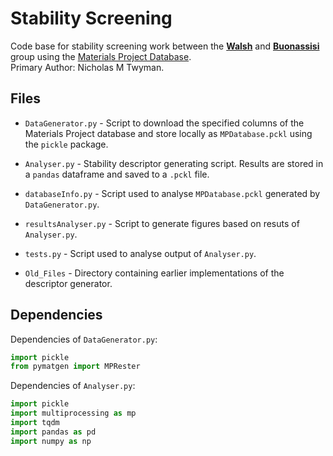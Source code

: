 # Stability Screening
Code base for stability screening work between the [**Walsh**](http://wmd-group.github.io/) and [**Buonassisi**](https://www.buonassisigroup.com/index.php) group using the [Materials Project Database](https://materialsproject.org/).  
Primary Author: Nicholas M Twyman.

## Files
* <code>DataGenerator.py</code> - Script to download the specified columns of
    the Materials Project database and store locally as
    <code>MPDatabase.pckl</code> using the <code>pickle</code> package.

* <code>Analyser.py</code> - Stability descriptor generating script. Results
    are stored in a <code>pandas</code> dataframe and saved to a
    <code>.pckl</code> file.

* <code>databaseInfo.py</code> - Script used to analyse
    <code>MPDatabase.pckl</code> generated by <code>DataGenerator.py</code>.

* <code>resultsAnalyser.py</code> - Script to generate figures based on resuts
    of <code>Analyser.py</code>.

* <code>tests.py</code> - Script used to analyse output of <code>Analyser.py</code>.

* <code>Old_Files</code> - Directory containing earlier implementations of the
    descriptor generator.


## Dependencies
Dependencies of <code>DataGenerator.py</code>:
```python
import pickle
from pymatgen import MPRester
```

Dependencies of <code>Analyser.py</code>:
```python
import pickle
import multiprocessing as mp
import tqdm
import pandas as pd
import numpy as np
```
